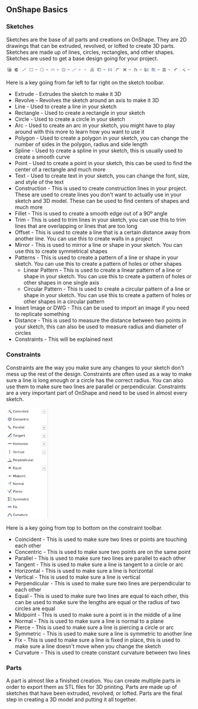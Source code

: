 ## OnShape Basics <a name="basic"></a> 

### Sketches <a name="sketch"></a>

Sketches are the base of all parts and creations on OnShape. They are 2D drawings that can be extruded, revolved, or lofted to create 3D parts. Sketches are made up of lines, circles, rectangles, and other shapes. Sketches are used to get a base design going for your project.

![](images/sketchButtons.png)

Here is a key going from far left to far right on the sketch toolbar.

- Extrude - Extrudes the sketch to make it 3D
- Revolve - Revolves the sketch around an axis to make it 3D
- Line - Used to create a line in your sketch
- Rectangle - Used to create a rectangle in your sketch
- Circle - Used to create a circle in your sketch
- Arc - Used to create an arc in your sketch, you might have to play around with this more to learn how you want to use it
- Polygon - Used to create a polygon in your sketch, you can change the number of sides in the polygon, radius and side length
- Spline - Used to create a spline in your sketch, this is usually used to create a smooth curve
- Point - Used to create a point in your sketch, this can be used to find the center of a rectangle and much more
- Text - Used to create text in your sketch, you can change the font, size, and style of the text
- Construction - This is used to create construction lines in your project. These are used to create lines you don't want to actually use in your sketch and 3D model. These can be used to find centers of shapes and much more
- Fillet - This is used to create a smooth edge out of a 90º angle
- Trim - This is used to trim lines in your sketch, you can use this to trim lines that are overlapping or lines that are too long
- Offset - This is used to create a line that is a certain distance away from another line. You can use this to create walls in a project
- Mirror - This is used to mirror a line or shape in your sketch. You can use this to create symmetrical shapes
- Patterns - This is used to create a pattern of a line or shape in your sketch. You can use this to create a pattern of holes or other shapes
    - Linear Pattern - This is used to create a linear pattern of a line or shape in your sketch. You can use this to create a pattern of holes or other shapes in one single axis
    - Circular Pattern - This is used to create a circular pattern of a line or shape in your sketch. You can use this to create a pattern of holes or other shapes in a circular pattern
- Insert Image or DWG - This can be used to import an image if you need to replicate something
- Distance - This is used to measure the distance between two points in your sketch, this can also be used to measure radius and diameter of circles
- Constraints - This will be explained next

### Constraints <a name="constrain"></a>

Constraints are the way you make sure any changes to your sketch don't mess up the rest of the design. Constraints are often used as a way to make sure a line is long enough or a circle has the correct radius. You can also use them to make sure two lines are parallel or perpendicular. Constraints are a very important part of OnShape and need to be used in almost every sketch.

<img src="images/constrain.png" alt="constraints" height="300"/>

Here is a key going from top to bottom on the constraint toolbar.

- Coincident - This is used to make sure two lines or points are touching each other
- Concentric - This is used to make sure two points are on the same point
- Parallel - This is used to make sure two lines are parallel to each other
- Tangent - This is used to make sure a line is tangent to a circle or arc
- Horizontal - This is used to make sure a line is horizontal
- Vertical - This is used to make sure a line is vertical
- Perpendicular - This is used to make sure two lines are perpendicular to each other
- Equal - This is used to make sure two lines are equal to each other, this can be used to make sure the lengths are equal or the radius of two circles are equal
- Midpoint - This is used to make sure a point is in the middle of a line
- Normal - This is used to make sure a line is normal to a plane
- Pierce - This is used to make sure a line is piercing a circle or arc
- Symmetric - This is used to make sure a line is symmetric to another line
- Fix - This is used to make sure a line is fixed in place, this is used to make sure a line doesn't move when you change the sketch
- Curvature - This is used to create constant curvature between two lines

### Parts <a name="part"></a>

A part is almost like a finished creation. You can create multiple parts in order to export them as STL files for 3D printing. Parts are made up of sketches that have been extruded, revolved, or lofted. Parts are the final step in creating a 3D model and putting it all together.

[repo]: https://github.com/GramGra07/3D-Training-Module/blob/main/README.md
[page]: https://gramgra07.github.io/3D-Training-Module/
[3D]: https://docs.google.com/presentation/d/1MeLkA9mCI4vZMiejlqMZpAhZvbV2ThvSf6oZBzhQGdo/edit#slide=id.g1f87997393_0_782
[follow]: followAlong.md
[relations]: advancedOnshape.md#relation
[mates]: advancedOnshape.md#mate
[assemble]: advancedOnshape.md#assemble
[adv]: advancedOnshape.md
[part]: basics.md#part
[constrain]:basics.md#constrain
[sketch]: basics.md#sketch
[basic]: basics.md